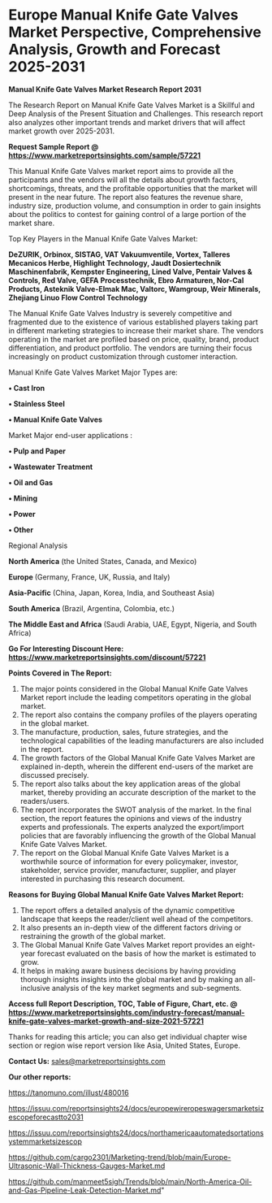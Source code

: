 # Europe Manual Knife Gate Valves Market Perspective, Comprehensive Analysis, Growth and Forecast 2025-2031

<strong>Manual Knife Gate Valves Market Research Report 2031</strong>

The Research Report on Manual Knife Gate Valves Market is a Skillful and Deep Analysis of the Present Situation and Challenges. This research report also analyzes other important trends and market drivers that will affect market growth over 2025-2031.

<strong>Request Sample Report @ <a href=https://www.marketreportsinsights.com/sample/57221>https://www.marketreportsinsights.com/sample/57221</a></strong>

This Manual Knife Gate Valves market report aims to provide all the participants and the vendors will all the details about growth factors, shortcomings, threats, and the profitable opportunities that the market will present in the near future. The report also features the revenue share, industry size, production volume, and consumption in order to gain insights about the politics to contest for gaining control of a large portion of the market share.

Top Key Players in the Manual Knife Gate Valves Market:

<strong>DeZURIK, Orbinox, SISTAG, VAT Vakuumventile, Vortex, Talleres Mecanicos Herbe, Highlight Technology, Jaudt Dosiertechnik Maschinenfabrik, Kempster Engineering, Lined Valve, Pentair Valves & Controls, Red Valve, GEFA Processtechnik, Ebro Armaturen, Nor-Cal Products, Asteknik Valve-Elmak Mac, Valtorc, Wamgroup, Weir Minerals, Zhejiang Linuo Flow Control Technology</strong>

The Manual Knife Gate Valves Industry is severely competitive and fragmented due to the existence of various established players taking part in different marketing strategies to increase their market share. The vendors operating in the market are profiled based on price, quality, brand, product differentiation, and product portfolio. The vendors are turning their focus increasingly on product customization through customer interaction.

Manual Knife Gate Valves Market Major Types are:

<strong>• Cast Iron

• Stainless Steel

• Manual Knife Gate Valves</strong>

Market Major end-user applications :

<strong>• Pulp and Paper

• Wastewater Treatment

• Oil and Gas

• Mining

• Power

• Other</strong>

Regional Analysis

</u><strong><b>North America</b></strong> (the United States, Canada, and Mexico)

<strong><b>Europe </b></strong>(Germany, France, UK, Russia, and Italy)

<strong><b>Asia-Pacific</b></strong> (China, Japan, Korea, India, and Southeast Asia)

<strong><b>South America</b></strong> (Brazil, Argentina, Colombia, etc.)

<strong><b>The Middle East and Africa</b></strong> (Saudi Arabia, UAE, Egypt, Nigeria, and South Africa)

<strong>Go For Interesting Discount Here: <a href=https://www.marketreportsinsights.com/discount/57221>https://www.marketreportsinsights.com/discount/57221</a></strong>

<strong>Points Covered in The Report:</strong>
<ol>
  <li>The major points considered in the Global Manual Knife Gate Valves Market report include the leading competitors operating in the global market.</li>
  <li>The report also contains the company profiles of the players operating in the global market.</li>
  <li>The manufacture, production, sales, future strategies, and the technological capabilities of the leading manufacturers are also included in the report.</li>
  <li>The growth factors of the Global Manual Knife Gate Valves Market are explained in-depth, wherein the different end-users of the market are discussed precisely.</li>
  <li>The report also talks about the key application areas of the global market, thereby providing an accurate description of the market to the readers/users.</li>
  <li>The report incorporates the SWOT analysis of the market. In the final section, the report features the opinions and views of the industry experts and professionals. The experts analyzed the export/import policies that are favorably influencing the growth of the Global Manual Knife Gate Valves Market.</li>
  <li>The report on the Global Manual Knife Gate Valves Market is a worthwhile source of information for every policymaker, investor, stakeholder, service provider, manufacturer, supplier, and player interested in purchasing this research document.</li>
</ol>
<strong>Reasons for Buying Global Manual Knife Gate Valves Market Report:</strong>

<ol>
  <li>The report offers a detailed analysis of the dynamic competitive landscape that keeps the reader/client well ahead of the competitors.</li>
  <li>It also presents an in-depth view of the different factors driving or restraining the growth of the global market.</li>
  <li>The Global Manual Knife Gate Valves Market report provides an eight-year forecast evaluated on the basis of how the market is estimated to grow.</li>
  <li>It helps in making aware business decisions by having providing thorough insights insights into the global market and by making an all-inclusive analysis of the key market segments and sub-segments.</li>
</ol>
<strong>Access full Report Description, TOC, Table of Figure, Chart, etc. @ <a href=https://www.marketreportsinsights.com/industry-forecast/manual-knife-gate-valves-market-growth-and-size-2021-57221>https://www.marketreportsinsights.com/industry-forecast/manual-knife-gate-valves-market-growth-and-size-2021-57221</a></strong>


Thanks for reading this article; you can also get individual chapter wise section or region wise report version like Asia, United States, Europe.

<strong>Contact Us:</strong>
sales@marketreportsinsights.com

<strong>Our other reports:</strong>

<a href=https://tanomuno.com/illust/480016>https://tanomuno.com/illust/480016</a>

<a href=https://issuu.com/reportsinsights24/docs/europewireropeswagersmarketsizescopeforecastto2031>https://issuu.com/reportsinsights24/docs/europewireropeswagersmarketsizescopeforecastto2031</a>

<a href=https://issuu.com/reportsinsights24/docs/northamericaautomatedsortationsystemmarketsizescop>https://issuu.com/reportsinsights24/docs/northamericaautomatedsortationsystemmarketsizescop</a>

<a href=https://github.com/cargo2301/Marketing-trend/blob/main/Europe-Ultrasonic-Wall-Thickness-Gauges-Market.md>https://github.com/cargo2301/Marketing-trend/blob/main/Europe-Ultrasonic-Wall-Thickness-Gauges-Market.md</a>

<a href=https://github.com/manmeet5sigh/Trends/blob/main/North-America-Oil-and-Gas-Pipeline-Leak-Detection-Market.md>https://github.com/manmeet5sigh/Trends/blob/main/North-America-Oil-and-Gas-Pipeline-Leak-Detection-Market.md</a>"

